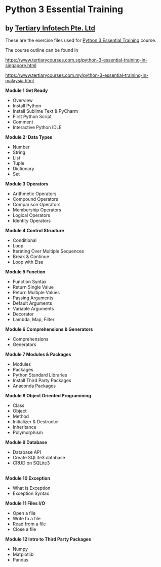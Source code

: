 # Python 3 Essential Training
## by [Tertiary Infotech Pte. Ltd](https://www.tertiarycourses.com.sg/)

These are the exercise files used for [Python 3 Essential Training](https://www.tertiarycourses.com.sg/python-3-essential-training-in-singapore.html) course. 

The course outline can be found in 

https://www.tertiarycourses.com.sg/python-3-essential-training-in-singapore.html

https://www.tertiarycourses.com.my/python-3-essential-training-in-malaysia.html

<p><strong>Module 1 Get Ready</strong> </p>
<ul>
<li>Overview</li>
<li>Install Python</li>
<li>Install Sublime Text &amp; PyCharm</li>
<li>First Python Script</li>
<li>Comment</li>
<li>Interactive Python IDLE</li>
</ul>
<p><strong>Module 2: Data Types</strong></p>
<ul>
<li>Number&nbsp;</li>
<li>String&nbsp;</li>
<li>List</li>
<li>Tuple</li>
<li>Dictionary</li>
<li>Set</li>
</ul>
<p><strong>Module 3 Operators</strong> </p>
<ul>
<li>Arithmetic Operators</li>
<li>Compound Operators</li>
<li>Comparison Operators</li>
<li>Membership Operators</li>
<li>Logical Operators</li>
<li>Identity Operators</li>
</ul>
<p><strong>Module 4 Control Structure</strong> </p>
<ul>
<li>Conditional</li>
<li>Loop</li>
<li>Iterating Over Multiple Sequences</li>
<li>Break &amp; Continue</li>
<li>Loop with Else</li>
</ul>
<p><strong>Module 5 Function</strong> </p>
<ul>
<li>Function Syntax</li>
<li>Return Single Value</li>
<li>Return Multiple Values</li>
<li>Passing Arguments</li>
<li>Default Arguments</li>
<li>Variable Arguments</li>
<li>Decorator</li>
<li>Lambda, Map, Filter</li>
</ul>
<p><strong>Module 6 Comprehensions &amp; Generators</strong> </p>
<ul>
<li>Comprehensions</li>
<li>Generators</li>
</ul>
<p><strong>Module 7 Modules &amp; Packages</strong> </p>
<ul>
<li>Modules</li>
<li>Packages</li>
<li>Python Standard Libraries</li>
<li>Install Third Party Packages</li>
<li>Anaconda Packages</li>
</ul>
<p><strong>Module 8 Object Oriented Programming</strong></p>
<ul>
<li>Class</li>
<li>Object</li>
<li>Method</li>
<li>Initializer &amp; Destructor&nbsp;</li>
<li>Inheritance</li>
<li>Polymorphism</li>
</ul>
<p><strong>Module 9 Database</strong></p>
<ul>
<li>Database API</li>
<li>Create SQLite3 database</li>
<li>CRUD on SQLite3</li>
</ul>
<p><br /><strong>Module 10 Exception</strong></p>
<ul>
<li>What is Exception</li>
<li>Exception Syntax</li>
</ul>
<p><strong>Module 11 Files I/O</strong></p>
<ul>
<li>Open a file</li>
<li>Write to a file</li>
<li>Read from a file</li>
<li>Close a file</li>
</ul>
<p><strong>Module 12 Intro to Third Party Packages</strong></p>
<ul>
<li>Numpy</li>
<li>Matplotlib</li>
<li>Pandas</li>
</ul>
